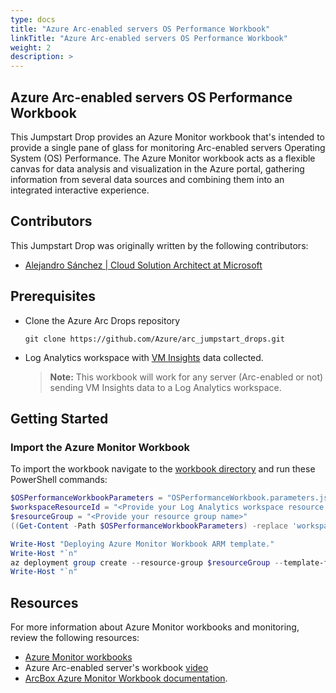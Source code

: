 ```yaml
---
type: docs
title: "Azure Arc-enabled servers OS Performance Workbook"
linkTitle: "Azure Arc-enabled servers OS Performance Workbook"
weight: 2
description: >
---
```


## Azure Arc-enabled servers OS Performance Workbook

This Jumpstart Drop provides an Azure Monitor workbook that's intended to provide a single pane of glass for monitoring Arc-enabled servers Operating System (OS) Performance. The Azure Monitor workbook acts as a flexible canvas for data analysis and visualization in the Azure portal, gathering information from several data sources and combining them into an integrated interactive experience.

## Contributors

This Jumpstart Drop was originally written by the following contributors:

- [Alejandro Sánchez | Cloud Solution Architect at Microsoft](www.linkedin.com/in/asgsanchezgomez)

## Prerequisites

- Clone the Azure Arc Drops repository

    ```shell
    git clone https://github.com/Azure/arc_jumpstart_drops.git
    ```

- Log Analytics workspace with [VM Insights](https://learn.microsoft.com/azure/azure-arc/servers/learn/tutorial-enable-vm-insights#enable-vm-insights) data collected.

    > **Note:** This workbook will work for any server (Arc-enabled or not) sending VM Insights data to a Log Analytics workspace.

## Getting Started

### Import the Azure Monitor Workbook

To import the workbook navigate to the [workbook directory](https://github.com/Azure/arc_jumpstart_drops/workbooks/arc_os_performance/) and run these PowerShell commands:

```powershell
$OSPerformanceWorkbookParameters = "OSPerformanceWorkbook.parameters.json"
$workspaceResourceId = "<Provide your Log Analytics workspace resource ID>"
$resourceGroup = "<Provide your resource group name>"
((Get-Content -Path $OSPerformanceWorkbookParameters) -replace 'workspaceResourceId-stage',$workspaceResourceId) | Set-Content -Path $OSPerformanceWorkbookParameters

Write-Host "Deploying Azure Monitor Workbook ARM template."
Write-Host "`n"
az deployment group create --resource-group $resourceGroup --template-file "OSPerformanceWorkbook.json" --parameters "OSPerformanceWorkbook.parameters.json"
Write-Host "`n"
```

## Resources

For more information about Azure Monitor workbooks and monitoring, review the following resources:

- [Azure Monitor workbooks](https://learn.microsoft.com/azure/azure-monitor/visualize/workbooks-overview)
- Azure Arc-enabled server's workbook [video](https://www.youtube.com/@azurearcjumpstart/search?query=workbook)
- [ArcBox Azure Monitor Workbook documentation](https://jumpstart.azure.com/azure_jumpstart_arcbox/workbook/flavors/Full).
